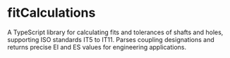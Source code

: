 # fitCalculations
A TypeScript library for calculating fits and tolerances of shafts and holes, supporting ISO standards IT5 to IT11. Parses coupling designations and returns precise EI and ES values for engineering applications.
